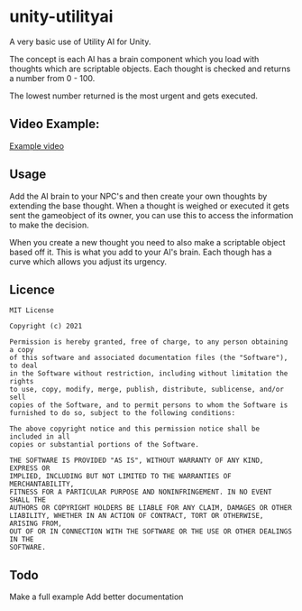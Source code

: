 # unity-utilityai

A very basic use of Utility AI for Unity.

The concept is each AI has a brain component which you load with thoughts which are scriptable objects. Each thought is checked and returns a number from 0 - 100.

The lowest number returned is the most urgent and gets executed.

## Video Example:

[Example video](https://www.youtube.com/watch?v=iLx7c01gNRI)

## Usage

Add the AI brain to your NPC's and then create your own thoughts by extending the base thought. When a thought is weighed or executed it gets sent the gameobject of its owner, you can use this to access the information to make the decision.

When you create a new thought you need to also make a scriptable object based off it. This is what you add to your AI's brain.
Each though has a curve which allows you adjust its urgency.

## Licence

```
MIT License

Copyright (c) 2021 

Permission is hereby granted, free of charge, to any person obtaining a copy
of this software and associated documentation files (the "Software"), to deal
in the Software without restriction, including without limitation the rights
to use, copy, modify, merge, publish, distribute, sublicense, and/or sell
copies of the Software, and to permit persons to whom the Software is
furnished to do so, subject to the following conditions:

The above copyright notice and this permission notice shall be included in all
copies or substantial portions of the Software.

THE SOFTWARE IS PROVIDED "AS IS", WITHOUT WARRANTY OF ANY KIND, EXPRESS OR
IMPLIED, INCLUDING BUT NOT LIMITED TO THE WARRANTIES OF MERCHANTABILITY,
FITNESS FOR A PARTICULAR PURPOSE AND NONINFRINGEMENT. IN NO EVENT SHALL THE
AUTHORS OR COPYRIGHT HOLDERS BE LIABLE FOR ANY CLAIM, DAMAGES OR OTHER
LIABILITY, WHETHER IN AN ACTION OF CONTRACT, TORT OR OTHERWISE, ARISING FROM,
OUT OF OR IN CONNECTION WITH THE SOFTWARE OR THE USE OR OTHER DEALINGS IN THE
SOFTWARE.
```
## Todo

Make a full example
Add better documentation
